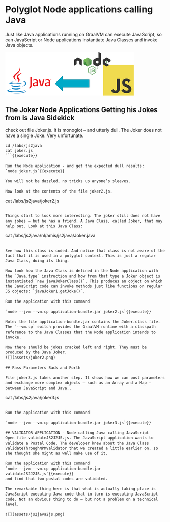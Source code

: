# Polyglot Node applications calling Java
Just like Java applications running on GraalVM can execute JavaScript, so can JavaScript or Node applications instantiate Java Classes and invoke Java objects.

![](assets/node2java.png)

## The Joker Node Applications Getting his Jokes from is Java Sidekick

check out file Joker.js. It is monoglot – and utterly dull. The Joker does not have a single Joke. Very unfortunate.

```
cd /labs/js2java
cat joker.js
```{{execute}}

Run the Node application - and get the expected dull results:
`node joker.js`{{execute}} 

You will not be dazzled, no tricks up anyone’s sleeves.

Now look at the contents of the file joker2.js. 

```
cat /labs/js2java/joker2.js
```{{execute}}

Things start to look more interesting. The joker still does not have any jokes – but he has a friend. A Java Class, called Joker, that may help out. Look at this Java Class:
```
cat /labs/js2java/nl/amis/js2java/Joker.java
```{{execute}}

See how this class is coded. And notice that class is not aware of the fact that it is used in a polyglot context. This is just a regular Java Class, doing its thing.

Now look how the Java Class is defined in the Node application with the `Java.type` instruction and how from that type a Joker object is instantiated `new javaJokerClass()`. This produces an object on which the JavaScript code can invoke methods just like functions on regular JS objects: `javaJoker1.getJoke()`. 

Run the application with this command

`node --jvm --vm.cp application-bundle.jar joker2.js`{{execute}}

Note: the file application-bundle.jar contains the Joker.class file. The `--vm.cp` switch provides the GraalVM runtime with a classpath reference to the Java Classes that the Node application intends to invoke. 

Now there should be jokes cracked left and right. They must be produced by the Java Joker. 
![](assets/joker2.png)

## Pass Parameters Back and Forth 

File joker3.js takes another step. It shows how we can post parameters and exchange more complex objects – such as an Array and a Map – between JavaScript and Java..
```
cat /labs/js2java/joker3.js
```{{execute}}

Run the application with this command

`node --jvm --vm.cp application-bundle.jar joker3.js`{{execute}}

## VALIDATOR APPLICATION - Node calling Java calling JavaScript
Open file validateJS2J2JS.js. The JavaScript application wants to validate a Postal Code. The developer knew about the Java Class ValidateThroughNPMValidator that we created a little earlier on, so she thought she might as well make use of it.

Run the application with this command
`node --jvm --vm.cp application-bundle.jar validateJS2J2JS.js`{{execute}}
and find that two postal codes are validated.

The remarkable thing here is that what is actually taking place is JavaScript executing Java code that in turn is executing JavaScript code. Not an obvious thing to do – but not a problem on a technical level.

![](assets/js2java2js.png)